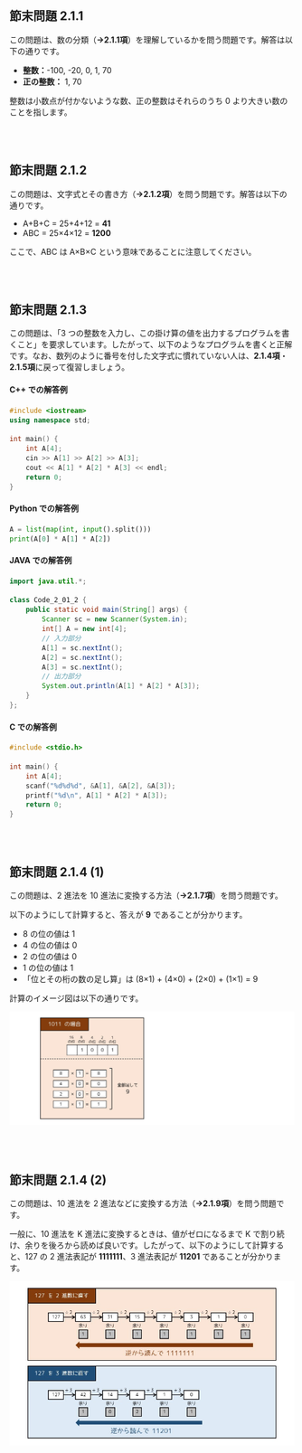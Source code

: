 ## 節末問題 2.1.1

この問題は、数の分類（**→2.1.1項**）を理解しているかを問う問題です。解答は以下の通りです。

* **整数：**-100, -20, 0, 1, 70
* **正の整数：** 1, 70

整数は小数点が付かないような数、正の整数はそれらのうち 0 より大きい数のことを指します。

<br />
<br />

## 節末問題 2.1.2

この問題は、文字式とその書き方（**→2.1.2項**）を問う問題です。解答は以下の通りです。

* A+B+C = 25+4+12 = **41**
* ABC = 25×4×12 = **1200**

ここで、ABC は A×B×C という意味であることに注意してください。

<br />
<br />

## 節末問題 2.1.3

この問題は、「3 つの整数を入力し、この掛け算の値を出力するプログラムを書くこと」を要求しています。したがって、以下のようなプログラムを書くと正解です。なお、数列のように番号を付した文字式に慣れていない人は、**2.1.4項**・**2.1.5項**に戻って復習しましょう。

#### C++ での解答例
~~~cpp
#include <iostream>
using namespace std;

int main() {
    int A[4];
    cin >> A[1] >> A[2] >> A[3];
    cout << A[1] * A[2] * A[3] << endl;
    return 0;
}
~~~

#### Python での解答例
~~~python
A = list(map(int, input().split()))
print(A[0] * A[1] * A[2])
~~~

#### JAVA での解答例
~~~java
import java.util.*;

class Code_2_01_2 {
	public static void main(String[] args) {
		Scanner sc = new Scanner(System.in);
		int[] A = new int[4];
		// 入力部分
		A[1] = sc.nextInt();
		A[2] = sc.nextInt();
		A[3] = sc.nextInt();
		// 出力部分
		System.out.println(A[1] * A[2] * A[3]);
	}
};
~~~

#### C での解答例
~~~c
#include <stdio.h>

int main() {
	int A[4];
	scanf("%d%d%d", &A[1], &A[2], &A[3]);
	printf("%d\n", A[1] * A[2] * A[3]);
	return 0;
}
~~~
<br />
<br />

## 節末問題 2.1.4 (1)

この問題は、2 進法を 10 進法に変換する方法（**→2.1.7項**）を問う問題です。

以下のようにして計算すると、答えが **9** であることが分かります。

* 8 の位の値は 1
* 4 の位の値は 0
* 2 の位の値は 0
* 1 の位の値は 1
* 「位とその桁の数の足し算」は (8×1) + (4×0) + (2×0) + (1×1) = 9

計算のイメージ図は以下の通りです。

![ ](/fig/chap2-1-2.jpg)

<br />
<br />

## 節末問題 2.1.4 (2)

この問題は、10 進法を 2 進法などに変換する方法（**→2.1.9項**）を問う問題です。

一般に、10 進法を K 進法に変換するときは、値がゼロになるまで K で割り続け、余りを後ろから読めば良いです。したがって、以下のようにして計算すると、127 の 2 進法表記が **1111111**、3 進法表記が **11201** であることが分かります。

![001](/fig/chap2-1-1.jpg)

